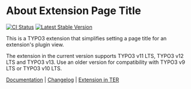 # About Extension Page Title

[![CI Status](https://github.com/brotkrueml/extpagetitle/workflows/CI/badge.svg?branch=main)](https://github.com/brotkrueml/extpagetitle/actions?query=workflow%3ACI)
[![Latest Stable Version](https://poser.pugx.org/brotkrueml/extpagetitle/v/stable)](https://packagist.org/packages/brotkrueml/extpagetitle)

This is a TYPO3 extension that simplifies setting a page title for an extension's plugin view.

The extension in the current version supports TYPO3 v11 LTS, TYPO3 v12 LTS and TYPO3 v13.
Use an older version for compatibility with TYPO3 v9 LTS or TYPO3 v10 LTS.

[Documentation](https://docs.typo3.org/p/brotkrueml/extpagetitle/main/en-us/) |
[Changelog](https://github.com/brotkrueml/extpagetitle/blob/main/CHANGELOG.md) |
[Extension in TER](https://extensions.typo3.org/extension/extpagetitle/)
